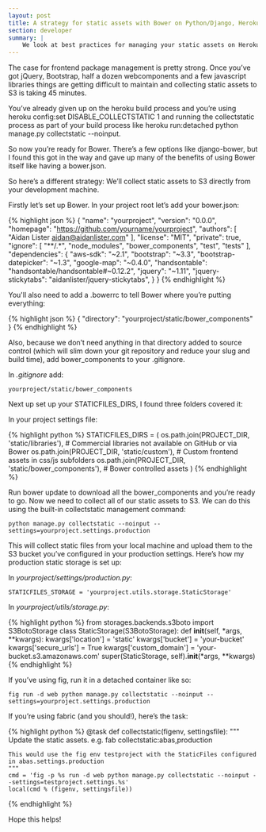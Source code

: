 ```yaml
---
layout: post
title: A strategy for static assets with Bower on Python/Django, Heroku and S3
section: developer
summary: |
    We look at best practices for managing your static assets on Heroku and S3 using Bower.
---
```

The case for frontend package management is pretty strong. Once you’ve got jQuery, Bootstrap, half a dozen webcomponents and a few javascript libraries things are getting difficult to maintain and collecting static assets to S3 is taking 45 minutes.

You’ve already given up on the heroku build process and you’re using heroku config:set DISABLE_COLLECTSTATIC 1 and running the collectstatic process as part of your build process like heroku run:detached python manage.py collectstatic --noinput.

So now you’re ready for Bower. There’s a few options like django-bower, but I found this got in the way and gave up many of the benefits of using Bower itself like having a bower.json.

So here’s a different strategy: We’ll collect static assets to S3 directly from your development machine.

Firstly let’s set up Bower. In your project root let’s add your bower.json:

{% highlight json %}
{
  "name": "yourproject",
  "version": "0.0.0",
  "homepage": "https://github.com/yourname/yourproject",
  "authors": [
    "Aidan Lister <aidan@aidanlister.com>"
  ],
  "license": "MIT",
  "private": true,
  "ignore": [
    "**/.*",
    "node_modules",
    "bower_components",
    "test",
    "tests"
  ],
  "dependencies": {
    "aws-sdk": "~2.1",
    "bootstrap": "~3.3",
    "bootstrap-datepicker": "~1.3",
    "google-map": "~0.4.0",
    "handsontable": "handsontable/handsontable#~0.12.2",
    "jquery": "~1.11",
    "jquery-stickytabs": "aidanlister/jquery-stickytabs",
  }
}
{% endhighlight %}

You'll also need to add a .bowerrc to tell Bower where you’re putting everything:

{% highlight json %}
{
    "directory": "yourproject/static/bower_components"
}
{% endhighlight %}

Also, because we don’t need anything in that directory added to source control (which will slim down your git repository and reduce your slug and build time), add bower_components to your .gitignore.

In <em>.gitignore</em> add:

```
yourproject/static/bower_components
```

Next up set up your STATICFILES_DIRS, I found three folders covered it:

In your project settings file:

{% highlight python %}
STATICFILES_DIRS = (
    os.path.join(PROJECT_DIR, 'static/libraries'), # Commercial libraries not available on GitHub or via Bower
    os.path.join(PROJECT_DIR, 'static/custom'), # Custom frontend assets in css/js subfolders
    os.path.join(PROJECT_DIR, 'static/bower_components'), # Bower controlled assets
)
{% endhighlight %}

Run bower update to download all the bower_components and you’re ready to go. Now we need to collect all of our static assets to S3. We can do this using the built-in collectstatic management command:

```
python manage.py collectstatic --noinput --settings=yourproject.settings.production
```

This will collect static files from your local machine and upload them to the S3 bucket you’ve configured in your production settings. Here’s how my production static storage is set up:

In <em>yourproject/settings/production.py</em>:

```
STATICFILES_STORAGE = 'yourproject.utils.storage.StaticStorage'
```

In <em>yourproject/utils/storage.py</em>:

{% highlight python %}
from storages.backends.s3boto import S3BotoStorage
class StaticStorage(S3BotoStorage):
    def __init__(self, *args, **kwargs):
        kwargs['location'] = 'static'
        kwargs['bucket'] = 'your-bucket'
        kwargs['secure_urls'] = True
        kwargs['custom_domain'] = 'your-bucket.s3.amazonaws.com'
        super(StaticStorage, self).__init__(*args, **kwargs)
{% endhighlight %}

If you’ve using fig, run it in a detached container like so:

```
fig run -d web python manage.py collectstatic --noinput --settings=yourproject.settings.production
```

If you’re using fabric (and you should!), here’s the task:

{% highlight python %}
@task
def collectstatic(figenv, settingsfile):
    """ Update the static assets. e.g. fab collectstatic:abas,production

    This would use the fig env testproject with the StaticFiles configured in abas.settings.production
    """
    cmd = 'fig -p %s run -d web python manage.py collectstatic --noinput --settings=testproject.settings.%s'
    local(cmd % (figenv, settingsfile))
{% endhighlight %}

Hope this helps!
